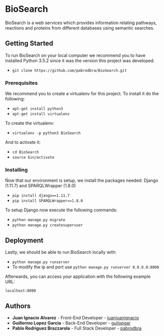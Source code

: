 # BioSearch

BioSearch is a web services which provides information relating pathways, reactions and proteins from different databases using semantic searches.

## Getting Started

To run BioSearch on your local computer we recommend you to have installed Python 3.5.2 since it was the version this project was developed.

* `git clone https://github.com/pabrodbra/BioSearch.git`

### Prerequisites

We recommend you to create a virtualenv for this project. To install it do the following:

* `apt-get install python3`
* `apt-get install virtualenv`

To create the virtualenv:

* `virtualenv -p python3 BioSearch`

And to activate it:

* `cd BioSearch`
* `source bin/activate`

### Installing

Ńow that our environment is setup, we install the packages needed: Django (1.11.7) and SPARQLWrapper (1.8.0)

* `pip install django==1.11.7`
* `pip install SPARQLWrapper==1.8.0`

To setup Django now execute the following commands:

* `python manage.py migrate`
* `python manage.py createsuperuser`

## Deployment

Lastly, we should be able to run BioSearch locally with:

* `python manage.py runserver`
* To modify the ip and port use `python manage.py runserver 0.0.0.0:8000`

Afterwards, you can access your application with the following example URL:

```
localhost:8000
```

## Authors

* **Juan Ignacio Alvarez** - Front-End Developer - [juanjuanignacio](https://github.com/juanjuanignacio)
* **Guillermo Lopez Garcia** - Back-End Developer - [guilopgar](https://github.com/guilopgar)
* **Pablo Rodriguez Brazzarola** - Full Stack Developer - [pabrodbra](https://github.com/pabrodbra)
